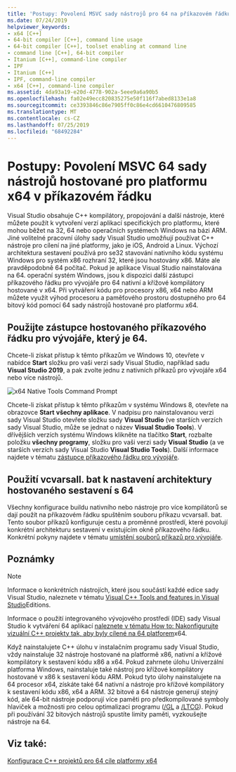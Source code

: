 ```yaml
---
title: 'Postupy: Povolení MSVC sady nástrojů pro 64 na příkazovém řádku'
ms.date: 07/24/2019
helpviewer_keywords:
- x64 [C++]
- 64-bit compiler [C++], command line usage
- 64-bit compiler [C++], toolset enabling at command line
- command line [C++], 64-bit compiler
- Itanium [C++], command-line compiler
- IPF
- Itanium [C++]
- IPF, command-line compiler
- x64 [C++], command-line compiler
ms.assetid: 4da93a19-e20d-4778-902a-5eee9a6a90b5
ms.openlocfilehash: fa02e49ecc820835275e50f116f7abed8133e1a8
ms.sourcegitcommit: ce3393846c86e7905ff0c86e4cd6610476809585
ms.translationtype: MT
ms.contentlocale: cs-CZ
ms.lasthandoff: 07/25/2019
ms.locfileid: "68492284"
---
```

# <a name="how-to-enable-a-64-bit-x64-hosted-msvc-toolset-on-the-command-line"></a>Postupy: Povolení MSVC 64 sady nástrojů hostované pro platformu x64 v příkazovém řádku

Visual Studio obsahuje C++ kompilátory, propojování a další nástroje, které můžete použít k vytvoření verzí aplikací specifických pro platformu, které mohou běžet na 32, 64 nebo operačních systémech Windows na bázi ARM. Jiné volitelné pracovní úlohy sady Visual Studio umožňují používat C++ nástroje pro cílení na jiné platformy, jako je iOS, Android a Linux. Výchozí architektura sestavení používá pro se32 stavování nativního kódu systému Windows pro systém x86 rozhraní 32, které jsou hostovány x86. Máte ale pravděpodobně 64 počítač. Pokud je aplikace Visual Studio nainstalována na 64. operační systém Windows, jsou k dispozici další zástupci příkazového řádku pro vývojáře pro 64 nativní a křížové kompilátory hostované v x64. Při vytváření kódu pro procesory x86, x64 nebo ARM můžete využít výhod procesoru a paměťového prostoru dostupného pro 64 bitový kód pomocí 64 sady nástrojů hostované pro platformu x64.

## <a name="use-a-64-bit-hosted-developer-command-prompt-shortcut"></a>Použijte zástupce hostovaného příkazového řádku pro vývojáře, který je 64.

 Chcete-li získat přístup k těmto příkazům ve Windows 10, otevřete v nabídce **Start** složku pro vaši verzi sady Visual Studio, například sadu **Visual Studio 2019**, a pak zvolte jednu z nativních příkazů pro vývojáře x64 nebo více nástrojů. 

![x64 Native Tools Command Prompt](media/x64-native-tools-command-prompt.png "nativní nástroje x64 v nabídce Start")

Chcete-li získat přístup k těmto příkazům v systému Windows 8, otevřete na obrazovce **Start** **všechny aplikace**. V nadpisu pro nainstalovanou verzi sady Visual Studio otevřete složku sady **Visual Studio** (ve starších verzích sady Visual Studio, může se jednat o název **Visual Studio Tools**). V dřívějších verzích systému Windows klikněte na tlačítko **Start**, rozbalte položku **všechny programy**, složku pro vaši verzi sady **Visual Studio** (a ve starších verzích sady Visual Studio **Visual Studio Tools**). Další informace najdete v tématu [zástupce příkazového řádku pro vývojáře](building-on-the-command-line.md#developer_command_prompt_shortcuts).

## <a name="use-vcvarsallbat-to-set-a-64-bit-hosted-build-architecture"></a>Použití vcvarsall. bat k nastavení architektury hostovaného sestavení s 64

Všechny konfigurace buildu nativního nebo nástroje pro více kompilátorů se dají použít na příkazovém řádku spuštěním souboru příkazu vcvarsall. bat. Tento soubor příkazů konfiguruje cestu a proměnné prostředí, které povolují konkrétní architekturu sestavení v existujícím okně příkazového řádku. Konkrétní pokyny najdete v tématu [umístění souborů příkazů pro vývojáře](building-on-the-command-line.md#developer_command_file_locations).

## <a name="remarks"></a>Poznámky

> [!NOTE]
> Informace o konkrétních nástrojích, které jsou součástí každé edice sady Visual Studio, naleznete v tématu [Visual C++ Tools and features in Visual Studio](../overview/visual-cpp-tools-and-features-in-visual-studio-editions.md)Editions.
>
> Informace o použití integrovaného vývojového prostředí (IDE) sady Visual Studio k vytváření 64 aplikací [naleznete v tématu How to: Nakonfigurujte vizuální C++ projekty tak, aby byly cílené na 64 platforem](how-to-configure-visual-cpp-projects-to-target-64-bit-platforms.md)x64.

Když nainstalujete C++ úlohu v instalačním programu sady Visual Studio, vždy nainstaluje 32 nástroje hostované na platformě x86, nativní a křížové kompilátory k sestavení kódu x86 a x64. Pokud zahrnete úlohu Univerzální platforma Windows, nainstaluje také nástroj pro křížové kompilátory hostované v x86 k sestavení kódu ARM. Pokud tyto úlohy nainstalujete na 64 procesor x64, získáte také 64 nativní a nástroje pro křížové kompilátory k sestavení kódu x86, x64 a ARM. 32 bitové a 64 nástroje generují stejný kód, ale 64-bit nástroje podporují více paměti pro předkompilované symboly hlaviček a možnosti pro celou optimalizaci programu ([/GL](reference/gl-whole-program-optimization.md) a [/LTCG](reference/ltcg-link-time-code-generation.md)). Pokud při používání 32 bitových nástrojů spustíte limity paměti, vyzkoušejte nástroje na 64.

## <a name="see-also"></a>Viz také:

[Konfigurace C++ projektů pro 64 cíle platformy x64](configuring-programs-for-64-bit-visual-cpp.md)<br/>
